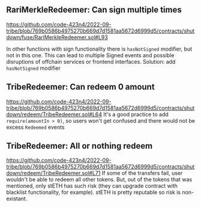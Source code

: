 ## RariMerkleRedeemer: Can sign multiple times
https://github.com/code-423n4/2022-09-tribe/blob/769b0586b4975270b669d7d1581aa5672d6999d5/contracts/shutdown/fuse/RariMerkleRedeemer.sol#L93

In other functions with sign functionality there is `hasNotSigned` modifier, but not in this one. This can lead to multiple Signed events and possible disruptions of offchain services or frontend interfaces. Solution: add `hasNotSigned` modifier

## TribeRedeemer: Can redeem 0 amount
https://github.com/code-423n4/2022-09-tribe/blob/769b0586b4975270b669d7d1581aa5672d6999d5/contracts/shutdown/redeem/TribeRedeemer.sol#L64
It's a good practice to add `require(amountIn > 0)`, so users won't get confused and there would not be excess `Redeemed` events

## TribeRedeemer: All or nothing redeem
https://github.com/code-423n4/2022-09-tribe/blob/769b0586b4975270b669d7d1581aa5672d6999d5/contracts/shutdown/redeem/TribeRedeemer.sol#L71
If some of the transfers fail, user wouldn't be able to redeem all other tokens. But, out of the tokens that was mentioned, only stETH has such risk (they can upgrade contract with blacklist functionality, for example). stETH is pretty reputable so risk is non-existant.